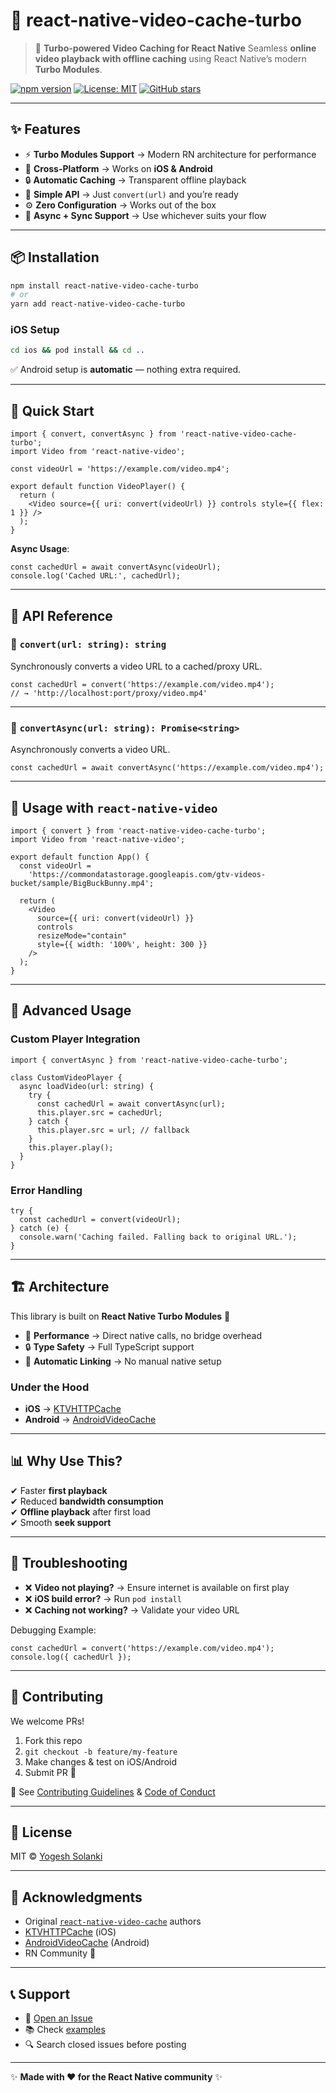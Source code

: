 # 🎥 react-native-video-cache-turbo

> 🚀 **Turbo-powered Video Caching for React Native**
> Seamless **online video playback with offline caching** using React Native’s modern **Turbo Modules**.

[![npm version](https://img.shields.io/npm/v/react-native-video-cache-turbo?color=blue&logo=npm)](https://www.npmjs.com/package/react-native-video-cache-turbo)
[![License: MIT](https://img.shields.io/badge/License-MIT-green.svg)](LICENSE)
[![GitHub stars](https://img.shields.io/github/stars/SolankiYogesh/rn-video-cache?style=social)](https://github.com/SolankiYogesh/rn-video-cache)

---

## ✨ Features

- ⚡ **Turbo Modules Support** → Modern RN architecture for performance
- 📱 **Cross-Platform** → Works on **iOS & Android**
- 🔒 **Automatic Caching** → Transparent offline playback
- 🎯 **Simple API** → Just `convert(url)` and you’re ready
- ⚙️ **Zero Configuration** → Works out of the box
- 🔄 **Async + Sync Support** → Use whichever suits your flow

---

## 📦 Installation

```bash
npm install react-native-video-cache-turbo
# or
yarn add react-native-video-cache-turbo
```

### iOS Setup

```bash
cd ios && pod install && cd ..
```

✅ Android setup is **automatic** — nothing extra required.

---

## 🚀 Quick Start

```tsx
import { convert, convertAsync } from 'react-native-video-cache-turbo';
import Video from 'react-native-video';

const videoUrl = 'https://example.com/video.mp4';

export default function VideoPlayer() {
  return (
    <Video source={{ uri: convert(videoUrl) }} controls style={{ flex: 1 }} />
  );
}
```

**Async Usage**:

```tsx
const cachedUrl = await convertAsync(videoUrl);
console.log('Cached URL:', cachedUrl);
```

---

## 📖 API Reference

### 🔹 `convert(url: string): string`

Synchronously converts a video URL to a cached/proxy URL.

```tsx
const cachedUrl = convert('https://example.com/video.mp4');
// → 'http://localhost:port/proxy/video.mp4'
```

---

### 🔹 `convertAsync(url: string): Promise<string>`

Asynchronously converts a video URL.

```tsx
const cachedUrl = await convertAsync('https://example.com/video.mp4');
```

---

## 🎯 Usage with `react-native-video`

```tsx
import { convert } from 'react-native-video-cache-turbo';
import Video from 'react-native-video';

export default function App() {
  const videoUrl =
    'https://commondatastorage.googleapis.com/gtv-videos-bucket/sample/BigBuckBunny.mp4';

  return (
    <Video
      source={{ uri: convert(videoUrl) }}
      controls
      resizeMode="contain"
      style={{ width: '100%', height: 300 }}
    />
  );
}
```

---

## 🔧 Advanced Usage

### Custom Player Integration

```tsx
import { convertAsync } from 'react-native-video-cache-turbo';

class CustomVideoPlayer {
  async loadVideo(url: string) {
    try {
      const cachedUrl = await convertAsync(url);
      this.player.src = cachedUrl;
    } catch {
      this.player.src = url; // fallback
    }
    this.player.play();
  }
}
```

### Error Handling

```tsx
try {
  const cachedUrl = convert(videoUrl);
} catch (e) {
  console.warn('Caching failed. Falling back to original URL.');
}
```

---

## 🏗️ Architecture

This library is built on **React Native Turbo Modules** 💨

- 🚀 **Performance** → Direct native calls, no bridge overhead
- 🔒 **Type Safety** → Full TypeScript support
- 🔗 **Automatic Linking** → No manual native setup

### Under the Hood

- **iOS** → [KTVHTTPCache](https://github.com/ChangbaDevs/KTVHTTPCache)
- **Android** → [AndroidVideoCache](https://github.com/danikula/AndroidVideoCache)

---

## 📊 Why Use This?

✔ Faster **first playback** <br>
✔ Reduced **bandwidth consumption**<br>
✔ **Offline playback** after first load<br>
✔ Smooth **seek support**

---

## 🐛 Troubleshooting

- ❌ **Video not playing?** → Ensure internet is available on first play
- ❌ **iOS build error?** → Run `pod install`
- ❌ **Caching not working?** → Validate your video URL

Debugging Example:

```tsx
const cachedUrl = convert('https://example.com/video.mp4');
console.log({ cachedUrl });
```

---

## 🤝 Contributing

We welcome PRs!

1. Fork this repo
2. `git checkout -b feature/my-feature`
3. Make changes & test on iOS/Android
4. Submit PR 🎉

📖 See [Contributing Guidelines](CONTRIBUTING.md) & [Code of Conduct](CODE_OF_CONDUCT.md)

---

## 📄 License

MIT © [Yogesh Solanki](https://github.com/SolankiYogesh)

---

## 🙏 Acknowledgments

- Original [`react-native-video-cache`](https://github.com) authors
- [KTVHTTPCache](https://github.com/ChangbaDevs/KTVHTTPCache) (iOS)
- [AndroidVideoCache](https://github.com/danikula/AndroidVideoCache) (Android)
- RN Community 💙

---

## 📞 Support

- 💬 [Open an Issue](https://github.com/SolankiYogesh/rn-video-cache/issues)
- 📚 Check [examples](example/)
- 🔍 Search closed issues before posting

---

✨ **Made with ❤️ for the React Native community** ✨
